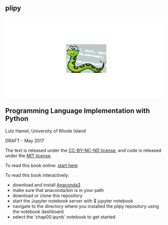 
## plipy

![cover image](Notebooks/cover-image.gif)

## Programming Language Implementation with Python
Lutz Hamel, University of Rhode Island

DRAFT - May 2017

The text is released under the [CC-BY-NC-ND license](https://creativecommons.org/licenses/by-nc-nd/3.0/us/legalcode), and code is released under the [MIT license](https://opensource.org/licenses/MIT).

To read this book online: [start here](Notebooks/chap00.ipynb)

To read this book interactively:
- download and install [Anaconda3](https://www.continuum.io/downloads)
- make sure that anaconda/bin is in your path
- download or clone this repository
- start the Jupyter notebook server with
  $ jupyter notebook
- navigate to the directory where you installed the plipy repository using the notebook dashboard
- select the 'chap00.ipynb' notebook to get started
